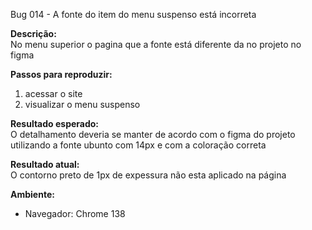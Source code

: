 Bug 014  - A fonte do item do menu suspenso está incorreta

**Descrição:**  
No menu superior o pagina que a fonte está diferente da no projeto no figma

**Passos para reproduzir:**  
1. acessar o site
2. visualizar o menu suspenso

**Resultado esperado:**  
O detalhamento deveria se manter de acordo com o figma do projeto utilizando a fonte ubunto com 14px e com a coloração correta

**Resultado atual:**  
O contorno preto de 1px de expessura não esta aplicado na página


**Ambiente:**  
- Navegador:  Chrome 138

